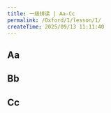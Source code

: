 ```yaml
---
title: 一级拼读 | Aa-Cc
permalink: /Oxford/1/lesson/1/
createTime: 2025/09/13 11:11:40
---
```


## Aa

<OxfordPhone
    level="1"
    letter="Aa"
    sound="/a/"
    :word="['ant', 'apple', 'alligator', 'ax']"
    video="A.mp4"
    letterAudio="A.mp3"
    soundAudio="A.mp3"
/>

## Bb

<Phone
    letter="Bb"
    sound="/b/"
    :word="['bed', 'bear', 'banana', 'bird']"
    video="/Oxford/lv1/video/B.mp4"
    letterAudio="/Oxford/lv1/letter/B.mp3"
    soundAudio="/Oxford/lv1/sound/B.mp3"
/>

## Cc

<Phone
    letter="Cc"
    sound="/k/"
    :word="['cat', 'cup', 'computer', 'car']"
    video="/Oxford/lv1/video/C.mp4"
    letterAudio="/Oxford/lv1/letter/C.mp3"
    soundAudio="/Oxford/lv1/sound/C.mp3"
/>

